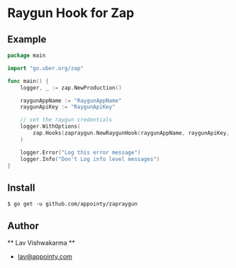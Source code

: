 # Raygun Hook for Zap

## Example

``` go
package main

import "go.uber.org/zap"

func main() {
	logger, _ := zap.NewProduction()

	raygunAppName := "RaygunAppName"
	raygunApiKey := "RaygunApiKey"

	// set the raygun credentials
	logger.WithOptions(
		zap.Hooks(zapraygun.NewRaygunHook(raygunAppName, raygunApiKey, zap.ErrorLevel).GetHook()),
	)

	logger.Error("Log this error message")
	logger.Info("Don't Log info level messages")
}
```

## Install

```
$ go get -u github.com/appointy/zapraygun
```

## Author
** Lav Vishwakarma **
* <lav@appointy.com>
